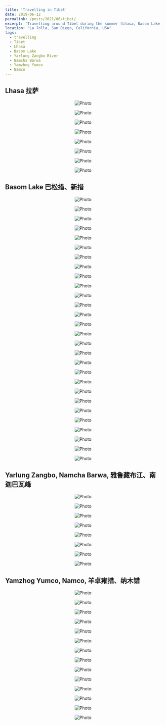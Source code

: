 ```yaml
---
title: 'Travelling in Tibet'
date: 2019-06-12
permalink: /posts/2021/06/tibet/
excerpt: 'Travelling around Tibet during the summer (Lhasa, Basom Lake, Yarlung Zangbo, Yamzhog Yumco, and Namco). <img src="https://haotang1995.github.io/files/TIBET_1.jpg?raw=true" alt="Photo"/> '
location: "La Jolla, San Diego, California, USA"
tags:
  - travelling
  - Tibet
  - Lhasa
  - Basom Lake
  - Yarlung Zangbo River
  - Namcha Barwa
  - Yamzhog Yumco
  - Namco
---
```


## Lhasa 拉萨

<p align="center">
  <img src="https://haotang1995.github.io/files/TIBET_1.jpg?raw=true" alt="Photo"/> 
</p>
<p align="center">
  <img src="https://haotang1995.github.io/files/TIBET_2.jpg?raw=true" alt="Photo"/> 
</p>
<p align="center">
  <img src="https://haotang1995.github.io/files/TIBET_3.jpg?raw=true" alt="Photo"/> 
</p>
<p align="center">
  <img src="https://haotang1995.github.io/files/TIBET_4.jpg?raw=true" alt="Photo"/> 
</p>
<p align="center">
  <img src="https://haotang1995.github.io/files/TIBET_5.jpg?raw=true" alt="Photo"/> 
</p>
<p align="center">
  <img src="https://haotang1995.github.io/files/TIBET_6.jpg?raw=true" alt="Photo"/> 
</p>
<p align="center">
  <img src="https://haotang1995.github.io/files/TIBET_7.jpg?raw=true" alt="Photo"/> 
</p>
<p align="center">
  <img src="https://haotang1995.github.io/files/TIBET_8.jpg?raw=true" alt="Photo"/> 
</p>

## Basom Lake 巴松措、新措

<p align="center">
  <img src="https://haotang1995.github.io/files/TIBET_9.jpg?raw=true" alt="Photo"/> 
</p>
<p align="center">
  <img src="https://haotang1995.github.io/files/TIBET_10.jpg?raw=true" alt="Photo"/> 
</p>
<p align="center">
  <img src="https://haotang1995.github.io/files/TIBET_11.jpg?raw=true" alt="Photo"/> 
</p>
<p align="center">
  <img src="https://haotang1995.github.io/files/TIBET_12.jpg?raw=true" alt="Photo"/> 
</p>
<p align="center">
  <img src="https://haotang1995.github.io/files/TIBET_13.jpg?raw=true" alt="Photo"/> 
</p>
<p align="center">
  <img src="https://haotang1995.github.io/files/TIBET_14.jpg?raw=true" alt="Photo"/> 
</p>
<p align="center">
  <img src="https://haotang1995.github.io/files/TIBET_15.jpg?raw=true" alt="Photo"/> 
</p>
<p align="center">
  <img src="https://haotang1995.github.io/files/TIBET_16.jpg?raw=true" alt="Photo"/> 
</p>
<p align="center">
  <img src="https://haotang1995.github.io/files/TIBET_17.jpg?raw=true" alt="Photo"/> 
</p>
<p align="center">
  <img src="https://haotang1995.github.io/files/TIBET_18.jpg?raw=true" alt="Photo"/> 
</p>
<p align="center">
  <img src="https://haotang1995.github.io/files/TIBET_19.jpg?raw=true" alt="Photo"/> 
</p>
<p align="center">
  <img src="https://haotang1995.github.io/files/TIBET_20.jpg?raw=true" alt="Photo"/> 
</p>
<p align="center">
  <img src="https://haotang1995.github.io/files/TIBET_21.jpg?raw=true" alt="Photo"/> 
</p>
<p align="center">
  <img src="https://haotang1995.github.io/files/TIBET_22.jpg?raw=true" alt="Photo"/> 
</p>
<p align="center">
  <img src="https://haotang1995.github.io/files/TIBET_23.jpg?raw=true" alt="Photo"/> 
</p>
<p align="center">
  <img src="https://haotang1995.github.io/files/TIBET_24.jpg?raw=true" alt="Photo"/> 
</p>
<p align="center">
  <img src="https://haotang1995.github.io/files/TIBET_25.jpg?raw=true" alt="Photo"/> 
</p>
<p align="center">
  <img src="https://haotang1995.github.io/files/TIBET_26.jpg?raw=true" alt="Photo"/> 
</p>
<p align="center">
  <img src="https://haotang1995.github.io/files/TIBET_27.jpg?raw=true" alt="Photo"/> 
</p>
<p align="center">
  <img src="https://haotang1995.github.io/files/TIBET_28.jpg?raw=true" alt="Photo"/> 
</p>
<p align="center">
  <img src="https://haotang1995.github.io/files/TIBET_29.jpg?raw=true" alt="Photo"/> 
</p>
<p align="center">
  <img src="https://haotang1995.github.io/files/TIBET_30.jpg?raw=true" alt="Photo"/> 
</p>
<p align="center">
  <img src="https://haotang1995.github.io/files/TIBET_31.jpg?raw=true" alt="Photo"/> 
</p>
<p align="center">
  <img src="https://haotang1995.github.io/files/TIBET_32.jpg?raw=true" alt="Photo"/> 
</p>
<p align="center">
  <img src="https://haotang1995.github.io/files/TIBET_33.jpg?raw=true" alt="Photo"/> 
</p>
<p align="center">
  <img src="https://haotang1995.github.io/files/TIBET_34.jpg?raw=true" alt="Photo"/> 
</p>
<p align="center">
  <img src="https://haotang1995.github.io/files/TIBET_35.jpg?raw=true" alt="Photo"/> 
</p>
<p align="center">
  <img src="https://haotang1995.github.io/files/TIBET_36.jpg?raw=true" alt="Photo"/> 
</p>

## Yarlung Zangbo, Namcha Barwa, 雅鲁藏布江、南迦巴瓦峰

<p align="center">
  <img src="https://haotang1995.github.io/files/TIBET_37.jpg?raw=true" alt="Photo"/> 
</p>
<p align="center">
  <img src="https://haotang1995.github.io/files/TIBET_38.jpg?raw=true" alt="Photo"/> 
</p>
<p align="center">
  <img src="https://haotang1995.github.io/files/TIBET_39.jpg?raw=true" alt="Photo"/> 
</p>
<p align="center">
  <img src="https://haotang1995.github.io/files/TIBET_40.jpg?raw=true" alt="Photo"/> 
</p>
<p align="center">
  <img src="https://haotang1995.github.io/files/TIBET_41.jpg?raw=true" alt="Photo"/> 
</p>
<p align="center">
  <img src="https://haotang1995.github.io/files/TIBET_42.jpg?raw=true" alt="Photo"/> 
</p>
<p align="center">
  <img src="https://haotang1995.github.io/files/TIBET_43.jpg?raw=true" alt="Photo"/> 
</p>
<p align="center">
  <img src="https://haotang1995.github.io/files/TIBET_44.jpg?raw=true" alt="Photo"/> 
</p>

## Yamzhog Yumco, Namco, 羊卓雍措、纳木错
<p align="center">
  <img src="https://haotang1995.github.io/files/TIBET_45.jpg?raw=true" alt="Photo"/> 
</p>
<p align="center">
  <img src="https://haotang1995.github.io/files/TIBET_46.jpg?raw=true" alt="Photo"/> 
</p>
<p align="center">
  <img src="https://haotang1995.github.io/files/TIBET_47.jpg?raw=true" alt="Photo"/> 
</p>
<p align="center">
  <img src="https://haotang1995.github.io/files/TIBET_48.jpg?raw=true" alt="Photo"/> 
</p>
<p align="center">
  <img src="https://haotang1995.github.io/files/TIBET_49.jpg?raw=true" alt="Photo"/> 
</p>
<p align="center">
  <img src="https://haotang1995.github.io/files/TIBET_50.jpg?raw=true" alt="Photo"/> 
</p>
<p align="center">
  <img src="https://haotang1995.github.io/files/TIBET_51.jpg?raw=true" alt="Photo"/> 
</p>
<p align="center">
  <img src="https://haotang1995.github.io/files/TIBET_52.jpg?raw=true" alt="Photo"/> 
</p>
<p align="center">
  <img src="https://haotang1995.github.io/files/TIBET_53.jpg?raw=true" alt="Photo"/> 
</p>
<p align="center">
  <img src="https://haotang1995.github.io/files/TIBET_54.jpg?raw=true" alt="Photo"/> 
</p>
<p align="center">
  <img src="https://haotang1995.github.io/files/TIBET_55.jpg?raw=true" alt="Photo"/> 
</p>
<p align="center">
  <img src="https://haotang1995.github.io/files/TIBET_56.jpg?raw=true" alt="Photo"/> 
</p>
<p align="center">
  <img src="https://haotang1995.github.io/files/TIBET_57.jpg?raw=true" alt="Photo"/> 
</p>
<p align="center">
  <img src="https://haotang1995.github.io/files/TIBET_58.jpg?raw=true" alt="Photo"/> 
</p>


